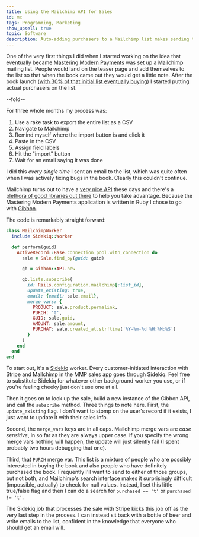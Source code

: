 ```yaml
---
title: Using the Mailchimp API for Sales
id: mc
tags: Programming, Marketing
show_upsell: true
topic: Software
description: Auto-adding purchasers to a Mailchimp list makes sending them email much lower effort.
---
```


One of the very first things I did when I started working on the idea that eventually became [Mastering Modern Payments](/mastering-modern-payments) was set up a [Mailchimp](http://mailchimp.com) mailing list. People would land on the teaser page and add themselves to the list so that when the book came out they would get a little note. After the book launch ([with 30% of that initial list eventually buying](https://www.petekeen.net/adventures-in-self-publishing)) I started putting actual purchasers on the list.

--fold--

For three whole months my process was:

1. Use a rake task to export the entire list as a CSV
2. Navigate to Mailchimp
3. Remind myself where the import button is and click it
4. Paste in the CSV
5. Assign field labels
6. Hit the "import" button
7. Wait for an email saying it was done

I did this *every single time* I sent an email to the list, which was quite often when I was actively fixing bugs in the book. Clearly this couldn't continue.

Mailchimp turns out to have a [very nice API](http://apidocs.mailchimp.com/api/2.0/) these days and there's a [plethora of good libraries out there](http://apidocs.mailchimp.com/api/downloads/) to help you take advantage. Because the Mastering Modern Payments application is written in Ruby I chose to go with [Gibbon](https://github.com/amro/gibbon).

The code is remarkably straight forward:

```ruby
class MailchimpWorker
  include Sidekiq::Worker

  def perform(guid)
    ActiveRecord::Base.connection_pool.with_connection do
      sale = Sale.find_by(guid: guid)

      gb = Gibbon::API.new

      gb.lists.subscribe(
        id: Rails.configuration.mailchimp[:list_id],
        update_existing: true,
        email: {email: sale.email},
        merge_vars: {
          PRODUCT: sale.product.permalink,
          PURCH: 't',
          GUID: sale.guid,
          AMOUNT: sale.amount,
          PURCHAT: sale.created_at.strftime('%Y-%m-%d %H:%M:%S')
        }
      )
    end
  end
end
```

To start out, it's a [Sidekiq](http://sidekiq.org/) worker. Every customer-initiated interaction with Stripe and Mailchimp in the MMP sales app goes through Sidekiq. Feel free to substitute Sidekiq for whatever other background worker you use, or if you're feeling cheeky just don't use one at all.

Then it goes on to look up the sale, build a new instance of the Gibbon API, and call the `subscribe` method. Three things to note here. First, the `update_existing` flag. I don't want to stomp on the user's record if it exists, I just want to update it with their sales info.

Second, the `merge_vars` keys are in all caps. Mailchimp merge vars are *case sensitive*, in so far as they are always upper case. If you specify the wrong merge vars nothing will happen, the update will just silently fail (I spent probably two hours debugging that one).

Third, that `PURCH` merge var. This list is a mixture of people who are possibly interested in buying the book and also people who have definitely purchased the book. Frequently I'll want to send to either of those groups, but not both, and Mailchimp's search interface makes it surprisingly difficult (impossible, actually) to check for null values. Instead, I set this little true/false flag and then I can do a search for `purchased == 't'` or `purchased != 't'`.

The Sidekiq job that processes the sale with Stripe kicks this job off as the very last step in the process. I can instead sit back with a bottle of beer and write emails to the list, confident in the knowledge that everyone who should get an email will.
